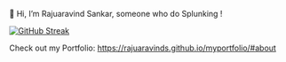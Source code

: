 👋 Hi, I’m Rajuaravind Sankar, someone who do Splunking !


[![GitHub Streak](https://streak-stats.demolab.com/?user=Rajuaravinds&theme=transparent&hide_border=true&date_format=M%20j%5B%2C%20Y%5D)](https://git.io/streak-stats)


Check out my Portfolio: https://rajuaravinds.github.io/myportfolio/#about

<!---
Rajuaravinds/Rajuaravinds is a ✨ special ✨ repository because its `README.md` (this file) appears on your GitHub profile.
You can click the Preview link to take a look at your changes.
--->
